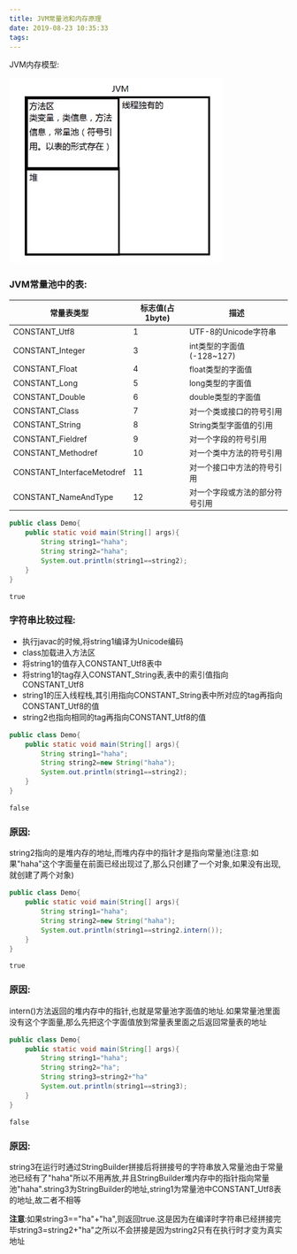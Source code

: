 ```yaml
---
title: JVM常量池和内存原理
date: 2019-08-23 10:35:33
tags:
---
```


JVM内存模型:

![1566528627305](JVM常量池和内存原理\1566528627305.png)

<!--more-->

### JVM常量池中的表:

| 常量表类型                 | 标志值(占1byte) | 描述                           |
| -------------------------- | --------------- | ------------------------------ |
| CONSTANT_Utf8              | 1               | UTF-8的Unicode字符串           |
| CONSTANT_Integer           | 3               | int类型的字面值(-128~127)      |
| CONSTANT_Float             | 4               | float类型的字面值              |
| CONSTANT_Long              | 5               | long类型的字面值               |
| CONSTANT_Double            | 6               | double类型的字面值             |
| CONSTANT_Class             | 7               | 对一个类或接口的符号引用       |
| CONSTANT_String            | 8               | String类型字面值的引用         |
| CONSTANT_Fieldref          | 9               | 对一个字段的符号引用           |
| CONSTANT_Methodref         | 10              | 对一个类中方法的符号引用       |
| CONSTANT_InterfaceMetodref | 11              | 对一个接口中方法的符号引用     |
| CONSTANT_NameAndType       | 12              | 对一个字段或方法的部分符号引用 |

``` java
public class Demo{
    public static void main(String[] args){
        String string1="haha";
        String string2="haha";
        System.out.println(string1==string2);
    }
}
```

```
true
```

### 字符串比较过程:

+ 执行javac的时候,将string1编译为Unicode编码
+ class加载进入方法区
+ 将string1的值存入CONSTANT_Utf8表中
+ 将string1的tag存入CONSTANT_String表,表中的索引值指向CONSTANT_Utf8
+ string1的压入线程栈,其引用指向CONSTANT_String表中所对应的tag再指向CONSTANT_Utf8的值
+ string2也指向相同的tag再指向CONSTANT_Utf8的值



```java
public class Demo{
    public static void main(String[] args){
        String string1="haha";
        String string2=new String("haha");
        System.out.println(string1==string2);
    }
}
```

```
false
```

### 原因:

string2指向的是堆内存的地址,而堆内存中的指针才是指向常量池(注意:如果"haha"这个字面量在前面已经出现过了,那么只创建了一个对象,如果没有出现,就创建了两个对象)



```java
public class Demo{
    public static void main(String[] args){
        String string1="haha";
        String string2=new String("haha");
        System.out.println(string1==string2.intern());
    }
}
```

```
true
```

### 原因:

intern()方法返回的堆内存中的指针,也就是常量池字面值的地址.如果常量池里面没有这个字面量,那么先把这个字面值放到常量表里面之后返回常量表的地址



```java
public class Demo{
    public static void main(String[] args){
        String string1="haha";
        String string2="ha";
        String string3=string2+"ha"
        System.out.println(string1==string3);
    }
}
```

```
false
```

### 原因:

string3在运行时通过StringBuilder拼接后将拼接号的字符串放入常量池由于常量池已经有了"haha"所以不用再放,并且StringBuilder堆内存中的指针指向常量池"haha".string3为StringBuilder的地址,string1为常量池中CONSTANT_Utf8表的地址,故二者不相等

**注意**:如果string3=="ha"+"ha",则返回true.这是因为在编译时字符串已经拼接完毕string3=string2+"ha"之所以不会拼接是因为string2只有在执行时才变为真实地址









